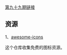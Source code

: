 [第九十九期链接](https://github.com/ruanyf/weekly/blob/master/docs/issue-99.md)
## 资源
1、[awesome-icons](https://github.com/vkarampinis/awesome-icons)

这个仓库收集免费的图标资源。